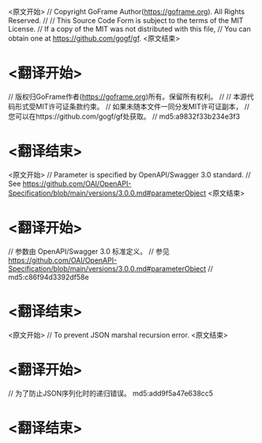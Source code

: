 
<原文开始>
// Copyright GoFrame Author(https://goframe.org). All Rights Reserved.
//
// This Source Code Form is subject to the terms of the MIT License.
// If a copy of the MIT was not distributed with this file,
// You can obtain one at https://github.com/gogf/gf.
<原文结束>

# <翻译开始>
// 版权归GoFrame作者(https://goframe.org)所有。保留所有权利。
//
// 本源代码形式受MIT许可证条款约束。
// 如果未随本文件一同分发MIT许可证副本，
// 您可以在https://github.com/gogf/gf处获取。
// md5:a9832f33b234e3f3
# <翻译结束>


<原文开始>
// Parameter is specified by OpenAPI/Swagger 3.0 standard.
// See https://github.com/OAI/OpenAPI-Specification/blob/main/versions/3.0.0.md#parameterObject
<原文结束>

# <翻译开始>
// 参数由 OpenAPI/Swagger 3.0 标准定义。
// 参见 https://github.com/OAI/OpenAPI-Specification/blob/main/versions/3.0.0.md#parameterObject
// md5:c86f94d3392df58e
# <翻译结束>


<原文开始>
// To prevent JSON marshal recursion error.
<原文结束>

# <翻译开始>
// 为了防止JSON序列化时的递归错误。 md5:add9f5a47e638cc5
# <翻译结束>

